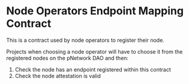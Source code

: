 # Node Operators Endpoint Mapping Contract

This is a contract used by node operators to register their node.

Projects when choosing a node operator will have to choose it from the registered nodes
on the pNetwork DAO and then:

 1. Check the node has an endpoint registered within this contract
 2. Check the node attestation is valid

